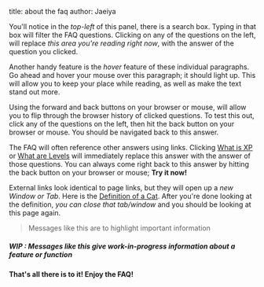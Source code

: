 title: about the faq
author: Jaeiya

You'll notice in the _top-left_ of this panel, there is a search box. Typing in that box will filter the FAQ questions. Clicking on any of the questions on the left, will replace _this area you're reading right now_, with the answer of the question you clicked.

Another handy feature is the _hover_ feature of these individual paragraphs. Go ahead and hover your mouse over this paragraph; it should light up. This will allow you to keep your place while reading, as well as make the text stand out more.

Using the forward and back buttons on your browser or mouse, will allow you to flip through the browser history of clicked questions. To test this out, click any of the questions on the left, then hit the back button on your browser or mouse. You should be navigated back to this answer.

The FAQ will often reference other answers using links. Clicking [What is XP] or [What are Levels] will immediately replace this answer with the answer of those questions. You can always come right back to this answer by hitting the back button on your browser or mouse; **Try it now!**

External links look identical to page links, but they will open up a _new Window or Tab_. Here is the [Definition of a Cat]. After you're done looking at the definition, _you can close that tab/window_ and you should be looking at this page again.

> Messages like this are to highlight important information

##### WIP : Messages like this give work-in-progress information about a feature or function

**That's all there is to it! Enjoy the FAQ!**

[what is xp]:#/home/faq/about-xp-for-levels
[what are levels]:#/home/faq/leveling
[definition of a cat]:http://www.dictionary.com/browse/cat